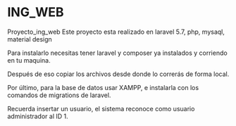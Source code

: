 # ING_WEB
Proyecto_ing_web
Este proyecto esta realizado en laravel 5.7, php, mysaql, material design

Para instalarlo necesitas tener laravel y composer ya instalados y corriendo en tu maquina.


Después de eso copiar los archivos desde donde lo correrás de forma local.


Por último, para la base de datos usar XAMPP, e instalarla con los comandos de migrations de laravel.

Recuerda insertar un usuario, el sistema reconoce como usuario administrador al ID 1.

